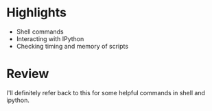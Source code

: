 # Highlights

- Shell commands
- Interacting with IPython
- Checking timing and memory of scripts

# Review

I'll definitely refer back to this for some helpful commands in shell and ipython. 

